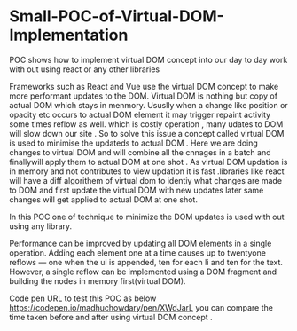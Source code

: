 # Small-POC-of-Virtual-DOM-Implementation
POC shows how to implement virtual DOM concept into our day to day work with out using react or any other libraries

Frameworks such as React and Vue use the virtual DOM concept to make more performant updates to the DOM. Virtual DOM is nothing but copy of actual DOM which stays in menmory. Ususlly when a change like position or opacity etc occurs to actual DOM element it may trigger repaint activity some times reflow as well.  which is costly operation , many udates to DOM will slow down our site . So to solve this issue a concept called virtual DOM is used to minimise the updateds to actual DOM . Here we are doing changes to virtual DOM and will combine all the cnnages in a batch and  finallywill apply them to actual DOM at one shot  . As virtual DOM updation is in memory and not contributes to view updation it is fast .libraries like react will have a diff algorithem of virtual dom to identiy what changes are made to DOM and first update the virtual DOM with new updates later same changes will get applied to actual DOM at one shot.  

In this POC one of technique to minimize the DOM updates is used with out using any library.

Performance can be improved by updating all DOM elements in a single operation. Adding each element one at a time causes up to twentyone reflows — one when the ul is appended, ten for each li and ten for the text. However, a single reflow can be implemented using a DOM fragment and building the nodes in memory first(virtual DOM).

Code pen URL to test this POC as below 
https://codepen.io/madhuchowdary/pen/XWdJarL
you can compare the time taken before and after using virtual DOM concept  .
